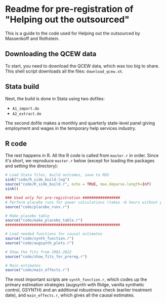 # Readme for pre-registration of "Helping out the outsourced" #

This is a guide to the code used for Helping out the outsourced by Massenkoff and Rothstein. 


## Downloading the QCEW data ## 

To start, you need to download the QCEW data, which was too big to share. This shell script downloads all the files: `download_qcew.sh`. 

## Stata build ## 
Next, the build is done in Stata using two dofiles:

- `A1_import.do`
- `A2_extract.do`

The second dofile makes a monthly and quarterly state-level panel giving employment and wages in the temporary help services industry.

## R code ## 

The rest happens in R. All the R code is called from `master.r` in order. Since it's short, we reproduce `master.r` below (except for loading the packages and setting the directory):

```R
# Load Stata files, build outcomes, save to RDS
sink("code/R_side_build.log")
source("code/R_side_build.r", echo = TRUE, max.deparse.length=Inf)
sink()

### Used only for pre-registration #################
# Perform placebo runs for power calculations (takes ~6 hours without parallelizing)
source("code/placebo_runs.r")

# Make placebo table 
source("code/make_placebo_table.r")
####################################################

# Load needed functions for causal estimates 
source("code/synth_function.r")
source("code/augsynth_plots.r")

# Show the fits from 2001-2022
source("code/show_fits_for_prereg.r")

# Main estimates 
source("code/main_effects.r")
```
The most important scripts are `synth_function.r`, which codes up the primary estimation strategies (augsynth with Ridge, vanilla synthetic control, GSYNTH) and an additional robustness check (earlier treatment date), and `main_effects.r`, which gives all the causal estimates. 
 

